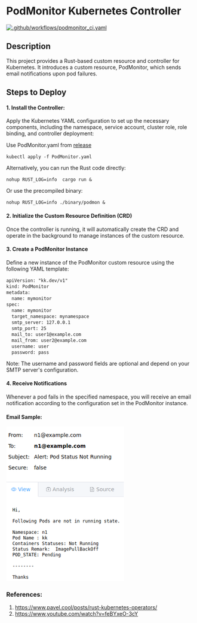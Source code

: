 # PodMonitor Kubernetes Controller
[![.github/workflows/podmonitor_ci.yaml](https://github.com/abhisheksuran/PodMonitor/actions/workflows/podmonitor_ci.yaml/badge.svg)](https://github.com/abhisheksuran/PodMonitor/actions/workflows/podmonitor_ci.yaml)
## Description
This project provides a Rust-based custom resource and controller for Kubernetes. It introduces a custom resource, PodMonitor, which sends email notifications upon pod failures.

## Steps to Deploy
#### 1. Install the Controller:

Apply the Kubernetes YAML configuration to set up the necessary components, including the namespace, service account, cluster role, role binding, and controller deployment:

Use PodMonitor.yaml from [release](https://github.com/abhisheksuran/PodMonitor/releases/tag/0.1.1a) 
```
kubectl apply -f PodMonitor.yaml
```

Alternatively, you can run the Rust code directly:

```
nohup RUST_LOG=info  cargo run &
```
Or use the precompiled binary:

```
nohup RUST_LOG=info ./binary/podmon &
``` 
#### 2. Initialize the Custom Resource Definition (CRD)
Once the controller is running, it will automatically create the CRD and operate in the background to manage instances of the custom resource.

#### 3. Create a PodMonitor Instance

Define a new instance of the PodMonitor custom resource using the following YAML template:

```
apiVersion: "kk.dev/v1"
kind: PodMonitor
metadata:
  name: mymonitor
spec:
  name: mymonitor
  target_namespace: mynamespace
  smtp_server: 127.0.0.1
  smtp_port: 25
  mail_to: user1@example.com
  mail_from: user2@example.com
  username: user
  password: pass

```
Note: The username and password fields are optional and depend on your SMTP server's configuration.

#### 4. Receive Notifications
Whenever a pod fails in the specified namespace, you will receive an email notification according to the configuration set in the PodMonitor instance.


#### Email Sample:

![alt text](image.png)


### References:

1. https://www.pavel.cool/posts/rust-kubernetes-operators/
2. https://www.youtube.com/watch?v=feBYxeO-3cY
